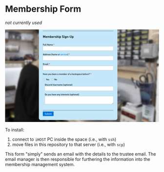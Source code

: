 # Membership Form

*not currently used*

![screenshot of form](images/example_form.png)

To install:

1. connect to `iHOST` PC inside the space (i.e., with `ssh`)
2. move files in this repository to that server (i.e., with `scp`)

This form "simply" sends an email with the details to the trustee email. The email manager is then responsible for furthering the information into the membership management system.
